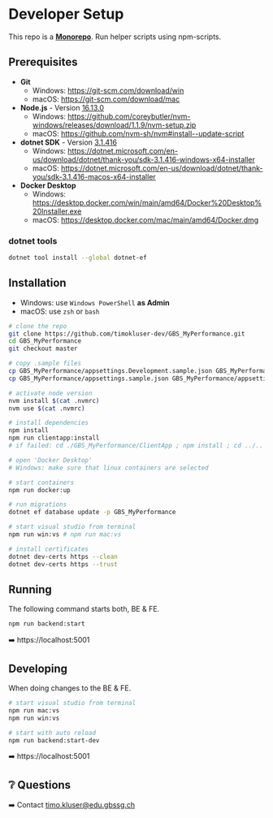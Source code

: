 # Developer Setup

This repo is a [**Monorepo**](https://www.atlassian.com/git/tutorials/monorepos).
Run helper scripts using npm-scripts.

## Prerequisites

- **Git**
  - Windows: https://git-scm.com/download/win
  - macOS: https://git-scm.com/download/mac
- **Node.js** - Version [16.13.0](.nvmrc)
  - Windows: https://github.com/coreybutler/nvm-windows/releases/download/1.1.9/nvm-setup.zip
  - macOS: https://github.com/nvm-sh/nvm#install--update-script
- **dotnet SDK** - Version [3.1.416](global.json)
  - Windows: https://dotnet.microsoft.com/en-us/download/dotnet/thank-you/sdk-3.1.416-windows-x64-installer
  - macOS: https://dotnet.microsoft.com/en-us/download/dotnet/thank-you/sdk-3.1.416-macos-x64-installer
- **Docker Desktop**
  - Windows: https://desktop.docker.com/win/main/amd64/Docker%20Desktop%20Installer.exe
  - macOS: https://desktop.docker.com/mac/main/amd64/Docker.dmg

### dotnet tools

```bash
dotnet tool install --global dotnet-ef
```

## Installation

- Windows: use `Windows PowerShell` **as Admin**
- macOS: use `zsh` or `bash`

```bash
# clone the repo
git clone https://github.com/timokluser-dev/GBS_MyPerformance.git
cd GBS_MyPerformance
git checkout master

# copy .sample files
cp GBS_MyPerformance/appsettings.Development.sample.json GBS_MyPerformance/appsettings.Development.json
cp GBS_MyPerformance/appsettings.sample.json GBS_MyPerformance/appsettings.json

# activate node version
nvm install $(cat .nvmrc)
nvm use $(cat .nvmrc)

# install dependencies
npm install
npm run clientapp:install
# if failed: cd ./GBS_MyPerformance/ClientApp ; npm install ; cd ../..

# open 'Docker Desktop'
# Windows: make sure that linux containers are selected

# start containers
npm run docker:up

# run migrations
dotnet ef database update -p GBS_MyPerformance

# start visual studio from terminal
npm run win:vs # npm run mac:vs

# install certificates
dotnet dev-certs https --clean
dotnet dev-certs https --trust
```

## Running

The following command starts both, BE & FE.

```bash
npm run backend:start
```

:arrow_right: https://localhost:5001

## Developing

When doing changes to the BE & FE.

```bash
# start visual studio from terminal
npm run mac:vs
npm run win:vs

# start with auto reload
npm run backend:start-dev
```

:arrow_right: https://localhost:5001

## ❔ Questions

:arrow_right: Contact [timo.kluser@edu.gbssg.ch](https://teams.microsoft.com/l/chat/0/0?users=timo.kluser@edu.gbssg.ch)
